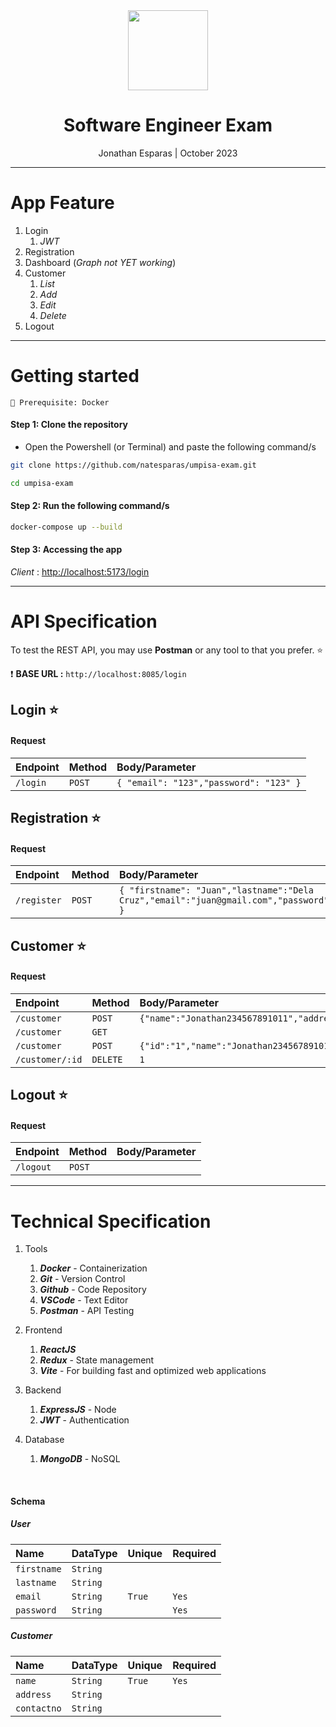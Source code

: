 <div align="center">
    <a href="https://www.umpisa.co/">
        <img src="https://rdblobprod.blob.core.windows.net/prod/custom/company-photo/original/phpM6Pklz-607c73530cd89.png" width="128px" />
    </a>
    <h1>Software Engineer Exam</h1>
    <p align="center">
        <p>Jonathan Esparas | October 2023 </p>
    </p>
</div>

<hr>

# App Feature
1. Login
   1. *JWT*
2. Registration
3. Dashboard (_Graph not YET working_)
4. Customer
   1. *List*
   2. *Add*
   3. *Edit*
   4. *Delete*
5. Logout

<hr>

# Getting started

```
🚀 Prerequisite: Docker
```

#### Step 1: Clone the repository
   - Open the Powershell (or Terminal) and paste the following command/s
```bash
git clone https://github.com/natesparas/umpisa-exam.git
```

```bash
cd umpisa-exam
```


#### Step 2: Run the following command/s
```bash
docker-compose up --build
```

#### Step 3: Accessing the app
*Client* : [http://localhost:5173/login](http://localhost:5173/login)

<hr>


# API Specification
To test the REST API, you may use **Postman** or any tool to that you prefer. ⭐️

:exclamation: **BASE URL :** `http://localhost:8085/login`

## Login ⭐️

#### Request
| Endpoint | Method | Body/Parameter |
| :--- | :--- | :--- |
| `/login` | `POST` | ```{ "email": "123","password": "123" }``` |



## Registration ⭐️
#### Request
| Endpoint | Method | Body/Parameter |
| :--- | :--- | :--- |
| `/register` | `POST` | ```{ "firstname": "Juan","lastname":"Dela Cruz","email":"juan@gmail.com","password":"juan" }``` |



## Customer ⭐️
#### Request
| Endpoint | Method | Body/Parameter |
| :--- | :--- | :--- |
| `/customer` | `POST` | ```{"name":"Jonathan234567891011","address":"Paranaque","contactno":"123"}``` |
| `/customer` | `GET` |  |
| `/customer` | `POST` | ```{"id":"1","name":"Jonathan234567891011","address":"Paranaque","contactno":"123"}``` |
| `/customer/:id` | `DELETE` | ```1``` |



## Logout ⭐️
#### Request
| Endpoint | Method | Body/Parameter |
| :--- | :--- | :--- |
| `/logout` | `POST` |  |

<hr>


# Technical Specification
1. Tools
   1. ***Docker*** - Containerization
   2. ***Git*** - Version Control
   3. ***Github*** - Code Repository
   4. ***VSCode*** - Text Editor
   5. ***Postman*** - API Testing
2. Frontend
   1. ***ReactJS***
   2. ***Redux***  - State management
   3. ***Vite*** - For building fast and optimized web applications

3. Backend
   1. ***ExpressJS*** - Node
   2. ***JWT*** - Authentication

4. Database
   1. ***MongoDB*** - NoSQL
   
<br>

#### Schema
##### *User*
| Name | DataType | Unique | Required |
| :--- | :--- | :--- | :--- |
| `firstname` | `String` |  |  |
| `lastname` | `String` |  |  |
| `email` | `String` | `True` | `Yes` |
| `password` | `String` |  | `Yes` |

##### *Customer*
| Name | DataType | Unique | Required |
| :--- | :--- | :--- | :--- |
| `name` | `String` | `True` | `Yes` |
| `address` | `String` |  |  |
| `contactno` | `String` |  |  |


